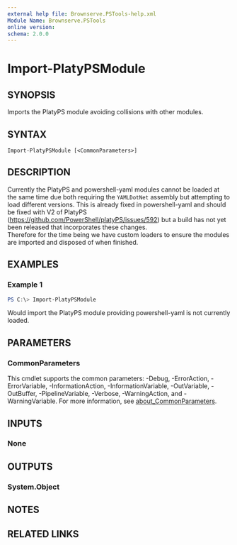 ```yaml
---
external help file: Brownserve.PSTools-help.xml
Module Name: Brownserve.PSTools
online version:
schema: 2.0.0
---
```


# Import-PlatyPSModule

## SYNOPSIS
Imports the PlatyPS module avoiding collisions with other modules.

## SYNTAX

```
Import-PlatyPSModule [<CommonParameters>]
```

## DESCRIPTION
Currently the PlatyPS and powershell-yaml modules cannot be loaded at the same time due both requiring the `YAMLDotNet` assembly but attempting to load different versions. This is already fixed in powershell-yaml and should be fixed with V2 of PlatyPS (https://github.com/PowerShell/platyPS/issues/592) but a build has not yet been released that incorporates these changes.  
Therefore for the time being we have custom loaders to ensure the modules are imported and disposed of when finished. 

## EXAMPLES

### Example 1
```powershell
PS C:\> Import-PlatyPSModule
```

Would import the PlatyPS module providing powershell-yaml is not currently loaded.

## PARAMETERS

### CommonParameters
This cmdlet supports the common parameters: -Debug, -ErrorAction, -ErrorVariable, -InformationAction, -InformationVariable, -OutVariable, -OutBuffer, -PipelineVariable, -Verbose, -WarningAction, and -WarningVariable. For more information, see [about_CommonParameters](http://go.microsoft.com/fwlink/?LinkID=113216).

## INPUTS

### None
## OUTPUTS

### System.Object
## NOTES

## RELATED LINKS
